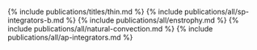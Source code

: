 {% include publications/titles/thin.md %}
{% include publications/all/sp-integrators-b.md %}
{% include publications/all/enstrophy.md %}
{% include publications/all/natural-convection.md %}
{% include publications/all/ap-integrators.md %}